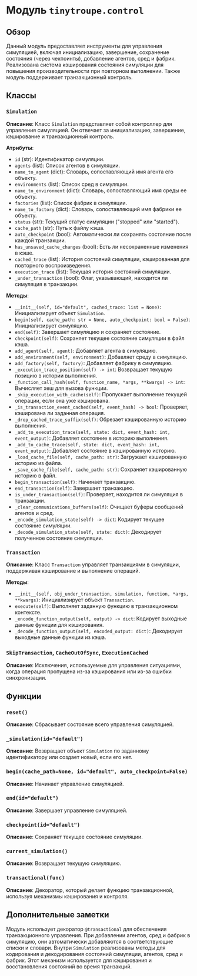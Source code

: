 # Модуль `tinytroupe.control`

## Обзор

Данный модуль предоставляет инструменты для управления симуляцией, включая инициализацию, завершение, сохранение состояния (через чекпоинты), добавление агентов, сред и фабрик.  Реализована система кэширования состояния симуляции для повышения производительности при повторном выполнении.  Также модуль поддерживает транзакционный контроль.

## Классы

### `Simulation`

**Описание**: Класс `Simulation` представляет собой контроллер для управления симуляцией. Он отвечает за инициализацию, завершение, кэширование и транзакционный контроль.

**Атрибуты**:

- `id` (str): Идентификатор симуляции.
- `agents` (list): Список агентов в симуляции.
- `name_to_agent` (dict): Словарь, сопоставляющий имя агента его объекту.
- `environments` (list): Список сред в симуляции.
- `name_to_environment` (dict): Словарь, сопоставляющий имя среды ее объекту.
- `factories` (list): Список фабрик в симуляции.
- `name_to_factory` (dict): Словарь, сопоставляющий имя фабрики ее объекту.
- `status` (str): Текущий статус симуляции ("stopped" или "started").
- `cache_path` (str): Путь к файлу кэша.
- `auto_checkpoint` (bool): Автоматически ли сохранять состояние после каждой транзакции.
- `has_unsaved_cache_changes` (bool): Есть ли несохраненные изменения в кэше.
- `cached_trace` (list): История состояний симуляции, кэшированная для повторного воспроизведения.
- `execution_trace` (list): Текущая история состояний симуляции.
- `_under_transaction` (bool): Флаг, указывающий, находится ли симуляция в транзакции.

**Методы**:

- `__init__(self, id="default", cached_trace: list = None)`: Инициализирует объект `Simulation`.
- `begin(self, cache_path: str = None, auto_checkpoint: bool = False)`: Инициализирует симуляцию.
- `end(self)`: Завершает симуляцию и сохраняет состояние.
- `checkpoint(self)`: Сохраняет текущее состояние симуляции в файл кэша.
- `add_agent(self, agent)`: Добавляет агента в симуляцию.
- `add_environment(self, environment)`: Добавляет среду в симуляцию.
- `add_factory(self, factory)`: Добавляет фабрику в симуляцию.
- `_execution_trace_position(self) -> int`: Возвращает текущую позицию в истории выполнения.
- `_function_call_hash(self, function_name, *args, **kwargs) -> int`: Вычисляет хеш для вызова функции.
- `_skip_execution_with_cache(self)`: Пропускает выполнение текущей операции, если она уже кэширована.
- `_is_transaction_event_cached(self, event_hash) -> bool`: Проверяет, кэширована ли заданная операция.
- `_drop_cached_trace_suffix(self)`: Обрезает кэшированную историю выполнения.
- `_add_to_execution_trace(self, state: dict, event_hash: int, event_output)`: Добавляет состояние в историю выполнения.
- `_add_to_cache_trace(self, state: dict, event_hash: int, event_output)`: Добавляет состояние в кэшированную историю.
- `_load_cache_file(self, cache_path: str)`: Загружает кэшированную историю из файла.
- `_save_cache_file(self, cache_path: str)`: Сохраняет кэшированную историю в файл.
- `begin_transaction(self)`: Начинает транзакцию.
- `end_transaction(self)`: Завершает транзакцию.
- `is_under_transaction(self)`: Проверяет, находится ли симуляция в транзакции.
- `_clear_communications_buffers(self)`: Очищает буферы сообщений агентов и сред.
- `_encode_simulation_state(self) -> dict`: Кодирует текущее состояние симуляции.
- `_decode_simulation_state(self, state: dict)`: Декодирует полученное состояние симуляции.


### `Transaction`

**Описание**: Класс `Transaction` управляет транзакциями в симуляции, поддерживая кэширование и выполнение операций.

**Методы**:

- `__init__(self, obj_under_transaction, simulation, function, *args, **kwargs)`: Инициализирует объект `Transaction`.
- `execute(self)`: Выполняет заданную функцию в транзакционном контексте.
- `_encode_function_output(self, output) -> dict`: Кодирует выходные данные функции для кэширования.
- `_decode_function_output(self, encoded_output: dict)`: Декодирует выходные данные функции из кэша.

###  `SkipTransaction`, `CacheOutOfSync`, `ExecutionCached`

**Описание**: Исключения, используемые для управления ситуациями, когда операция пропущена из-за кэширования или из-за ошибки синхронизации.


## Функции

### `reset()`

**Описание**: Сбрасывает состояние всего управления симуляцией.


### `_simulation(id="default")`

**Описание**: Возвращает объект `Simulation` по заданному идентификатору или создает новый, если его нет.


### `begin(cache_path=None, id="default", auto_checkpoint=False)`

**Описание**: Начинает управление симуляцией.


### `end(id="default")`

**Описание**: Завершает управление симуляцией.


### `checkpoint(id="default")`

**Описание**: Сохраняет текущее состояние симуляции.


### `current_simulation()`

**Описание**: Возвращает текущую симуляцию.


### `transactional(func)`

**Описание**: Декоратор, который делает функцию транзакционной, используя механизмы кэширования и контроля.

##  Дополнительные заметки

Модуль использует декоратор `@transactional` для обеспечения транзакционного управления.  При добавлении агентов, сред и фабрик в симуляцию, они автоматически добавляются в соответствующие списки и словари.  Внутри `Simulation` реализованы методы для кодирования и декодирования состояний симуляции, агентов, сред и фабрик. Этот механизм используется для кэширования и восстановления состояний во время транзакций.